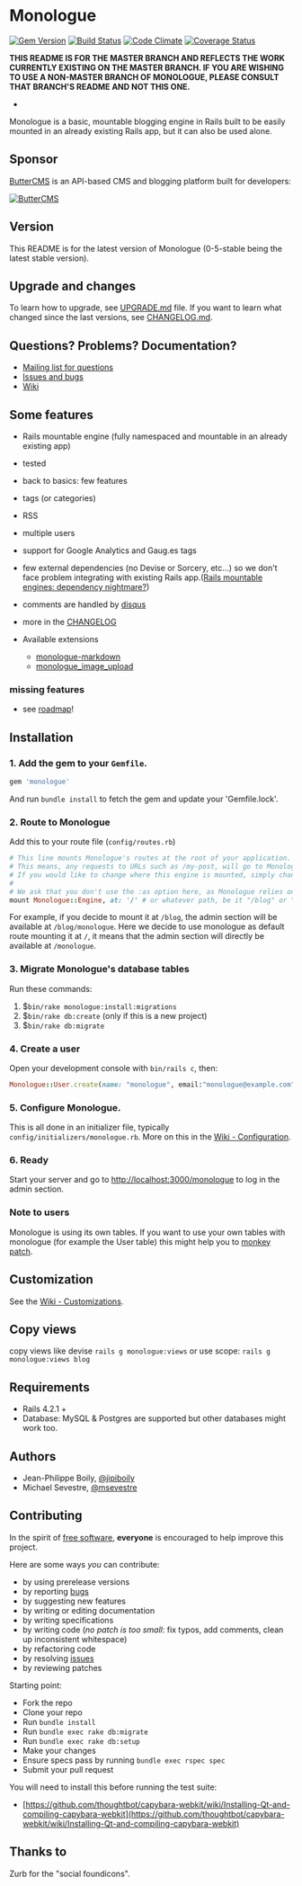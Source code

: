 # Monologue
[![Gem Version](https://badge.fury.io/rb/monologue.png)](http://badge.fury.io/rb/monologue)
[![Build Status](https://secure.travis-ci.org/jipiboily/monologue.png)](http://travis-ci.org/jipiboily/monologue)
[![Code Climate](https://codeclimate.com/github/jipiboily/monologue.png)](https://codeclimate.com/github/jipiboily/monologue)
[![Coverage Status](https://coveralls.io/repos/jipiboily/monologue/badge.png?branch=master)](https://coveralls.io/r/jipiboily/monologue?branch=master)

**THIS README IS FOR THE MASTER BRANCH AND REFLECTS THE WORK CURRENTLY EXISTING ON THE MASTER BRANCH. IF YOU ARE WISHING TO USE A NON-MASTER BRANCH OF MONOLOGUE, PLEASE CONSULT THAT BRANCH'S README AND NOT THIS ONE.**

-

Monologue is a basic, mountable blogging engine in Rails built to be easily mounted in an already existing Rails app, but it can also be used alone.

## Sponsor

[ButterCMS](https://buttercms.com/?utm_source=github&utm_medium=sponsorship-link&utm_campaign=monologue) is an API-based CMS and blogging platform built for developers:

[![ButterCMS](https://dl.dropboxusercontent.com/u/598519/buttercms-banners/b-on-y.png)](https://buttercms.com/?utm_source=github&utm_medium=sponsorship-banner&utm_campaign=monologue)

## Version

This README is for the latest version of Monologue (0-5-stable being the latest stable version).

## Upgrade and changes

To learn how to upgrade, see [UPGRADE.md](https://github.com/jipiboily/monologue/blob/master/UPGRADE.md) file. If you want to learn what changed since the last versions, see [CHANGELOG.md](https://github.com/jipiboily/monologue/blob/master/CHANGELOG.md).

## Questions? Problems? Documentation?

- [Mailing list for questions](http://groups.google.com/forum/#!forum/monologue-rb)
- [Issues and bugs](http://github.com/jipiboily/monologue/issues)
- [Wiki](https://github.com/jipiboily/monologue/wiki/_pages)

## Some features
- Rails mountable engine (fully namespaced and mountable in an already existing app)
- tested
- back to basics: few features
- tags (or categories)
- RSS
- multiple users
- support for Google Analytics and Gaug.es tags
- few external dependencies (no Devise or Sorcery, etc…) so we don't face problem integrating with existing Rails app.([Rails mountable engines: dependency nightmare?](http://jipiboily.com/2012/rails-mountable-engines-dependency-nightmare))
- comments are handled by [disqus](http://disqus.com/)
- more in the [CHANGELOG](https://github.com/jipiboily/monologue/blob/master/CHANGELOG.md)

- Available extensions
  - [monologue-markdown](https://github.com/jipiboily/monologue-markdown)
  - [monologue_image_upload](https://github.com/msevestre/monologue_image_upload)

### missing features
- see [roadmap](https://github.com/jipiboily/monologue/wiki/Roadmap)!


## Installation
### 1. Add the gem to your `Gemfile`.
```ruby
gem 'monologue'
```
And run `bundle install` to fetch the gem and update your 'Gemfile.lock'.

### 2. Route to Monologue

Add this to your route file (`config/routes.rb`)
```ruby
# This line mounts Monologue's routes at the root of your application.
# This means, any requests to URLs such as /my-post, will go to Monologue::PostsController.
# If you would like to change where this engine is mounted, simply change the :at option to something different.
#
# We ask that you don't use the :as option here, as Monologue relies on it being the default of "monologue"
mount Monologue::Engine, at: '/' # or whatever path, be it "/blog" or "/monologue"
```
For example, if you decide to mount it at  `/blog`, the admin section will be available at `/blog/monologue`.
Here we decide to use monologue as default route mounting it at `/`, it means that the admin section will directly
be available at `/monologue`.

### 3. Migrate Monologue's database tables
Run these commands:

1. $`bin/rake monologue:install:migrations`
2. $`bin/rake db:create` (only if this is a new project)
3. $`bin/rake db:migrate`


### 4. Create a user
Open your development console with `bin/rails c`, then:
```ruby
Monologue::User.create(name: "monologue", email:"monologue@example.com", password:"my-password", password_confirmation: "my-password")
```

### 5. Configure Monologue.
This is all done in an initializer file, typically `config/initializers/monologue.rb`. More on this in the [Wiki - Configuration](https://github.com/jipiboily/monologue/wiki/Configuration).

### 6. Ready
Start your server and go to [http://localhost:3000/monologue](http://localhost:3000/monologue) to log in the admin section.


### Note to users
Monologue is using its own tables. If you want to use your own tables with monologue (for example the User table)
this might help you to [monkey patch](https://gist.github.com/jipiboily/776d907fc932640ac59a).

## Customization
See the [Wiki - Customizations](https://github.com/jipiboily/monologue/wiki/Customizations).

## Copy views
copy views like devise `rails g monologue:views`
or use scope: `rails g monologue:views blog`

## Requirements
- Rails 4.2.1 +
- Database: MySQL & Postgres are supported but other databases might work too.

## Authors
* Jean-Philippe Boily, [@jipiboily](https://github.com/jipiboily)
* Michael Sevestre, [@msevestre](https://github.com/msevestre)

## Contributing

In the spirit of [free software][1], **everyone** is encouraged to help improve this project.

Here are some ways *you* can contribute:

* by using prerelease versions
* by reporting [bugs][2]
* by suggesting new features
* by writing or editing documentation
* by writing specifications
* by writing code (*no patch is too small*: fix typos, add comments, clean up inconsistent whitespace)
* by refactoring code
* by resolving [issues][2]
* by reviewing patches

Starting point:

* Fork the repo
* Clone your repo
* Run `bundle install`
* Run `bundle exec rake db:migrate`
* Run `bundle exec rake db:setup`
* Make your changes
* Ensure specs pass by running `bundle exec rspec spec`
* Submit your pull request


You will need to install this before running the test suite:
  - [https://github.com/thoughtbot/capybara-webkit/wiki/Installing-Qt-and-compiling-capybara-webkit](https://github.com/thoughtbot/capybara-webkit/wiki/Installing-Qt-and-compiling-capybara-webkit)

## Thanks to

Zurb for the "social foundicons".


[1]: http://www.fsf.org/licensing/essays/free-sw.html
[2]: https://github.com/jipiboily/monologue/issues
